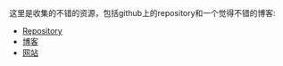 这里是收集的不错的资源，包括github上的repository和一个觉得不错的博客:
- [Repository](https://github.com/zhangzhenqiang/resource/blob/master/repositories.md)
- [博客](https://github.com/zhangzhenqiang/resource/blob/master/blogs.md)
- [网站](https://github.com/zhangzhenqiang/resource/blob/master/sites.md)
